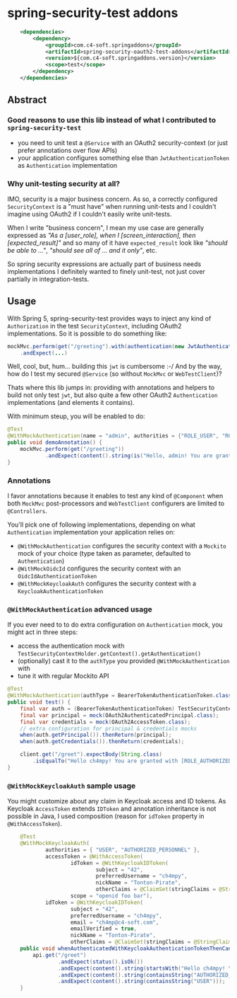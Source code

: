 # spring-security-test addons

```xml
	<dependencies>
		<dependency>
			<groupId>com.c4-soft.springaddons</groupId>
			<artifactId>spring-security-oauth2-test-addons</artifactId>
			<version>${com.c4-soft.springaddons.version}</version>
			<scope>test</scope>
		</dependency>
	</dependencies>
```

## Abstract

### Good reasons to use this lib instead of what I contributed to `spring-security-test`

- you need to unit test a `@Service` with an OAuth2 security-context (or just prefer annotations over flow APIs)
- your application configures something else than `JwtAuthenticationToken` as `Authentication` implementation

### Why unit-testing security at all?

IMO, security is a major business concern.
As so, a correctly configured `SecurityContext` is a "must have" when running unit-tests and
I couldn't imagine using OAuth2 if I couldn't easily write unit-tests.

When I write "business concern", I mean my use case are generally expressed as
_"As a [user_role], when I [screen_interaction], then [expected_result]"_
and so many of it have `expected_result` look like _"should be able to ..."_, _"should see all of ... and it only"_, etc.

So spring security expressions are actually part of business needs implementations I definitely wanted to finely unit-test,
not just cover partially in integration-tests.

## Usage

With Spring 5, spring-security-test provides ways to inject any kind of `Authorization`
in the test `SecurityContext`, including OAuth2 implementations. So it is possible to do something like:

```java
mockMvc.perform(get("/greeting").with(authentication(new JwtAuthenticationToken(jwt, authorities)))
    .andExpect(...)
```

Well, cool, but, hum... building this `jwt` is cumbersome :-/
And by the way, how do I test my secured `@Service` (so without `MockMvc` or `WebTestClient`)?

Thats where this lib jumps in: providing with annotations and helpers to build not only test `jwt`,
but also quite a few other OAuth2 `Authentication` implementations (and elements it contains).

With minimum steup, you will be enabled to do:

```java
@Test
@WithMockAuthentication(name = "admin", authorities = {"ROLE_USER", "ROLE_ADMIN"})
public void demoAnnotation() {
	mockMvc.perform(get("/greeting"))
	        .andExpect(content().string(is("Hello, admin! You are granted with [ROLE_USER, ROLE_ADMIN]")));
}
```

### Annotations

I favor annotations because it enables to test any kind of `@Component` when both `MockMvc`
post-processors and `WebTestClient` configurers are limited to `@Controllers`.

You'll pick one of following implementations, depending on what `Authentication` implementation your application relies on:

- `@WithMockAuthentication` configures the security context with a `Mockito` mock of your choice (type taken as parameter, defaulted to `Authentication`)
- `@WithMockOidcId` configures the security context with an `OidcIdAuthenticationToken`
- `@WithMockKeycloakAuth` configures the security context with a `KeycloakAuthenticationToken`

### `@WithMockAuthentication` advanced usage

If you ever need to to do extra configuration on `Authentication` mock, you might act in three steps:

- access the authentication mock with `TestSecurityContextHolder.getContext().getAuthentication()`
- (optionally) cast it to the `authType` you provided `@WithMockAuthentication` with
- tune it with regular Mockito API

```java
@Test
@WithMockAuthentication(authType = BearerTokenAuthenticationToken.class, name = "ch4mpy", authorities = {"ROLE_AUTHORIZED_PERSONNEL"})
public void test() {
	final var auth = (BearerTokenAuthenticationToken) TestSecurityContextHolder.getContext().getAuthentication();
	final var principal = mock(OAuth2AuthenticatedPrincipal.class);
	final var credentials = mock(OAuth2AccessToken.class);
	// extra configuration for principal & credentials mocks
	when(auth.getPrincipal()).thenReturn(principal);
	when(auth.getCredentials()).thenReturn(credentials);

	client.get("/greet").expectBody(String.class)
		.isEqualTo("Hello ch4mpy! You are granted with [ROLE_AUTHORIZED_PERSONNEL].");
}
```

### `@WithMockKeycloakAuth` sample usage

You might customize about any claim in Keycloak access and ID tokens.
As Keycloak `AccessToken` extends `IDToken` and annotation inheritance is not possible in Java, I used composition (reason for `idToken` property in `@WithAccessToken`).

```java
	@Test
	@WithMockKeycloakAuth(
			authorities = { "USER", "AUTHORIZED_PERSONNEL" },
			accessToken = @WithAccessToken(
					idToken = @WithKeycloakIDToken(
							subject = "42",
							preferredUsername = "ch4mpy",
							nickName = "Tonton-Pirate",
							otherClaims = @ClaimSet(stringClaims = @StringClaim(name = "foo", value = "bar"))),
					scope = "openid foo bar"),
			idToken = @WithKeycloakIDToken(
					subject = "42",
					preferredUsername = "ch4mpy",
					email = "ch4mp@c4-soft.com",
					emailVerified = true,
					nickName = "Tonton-Pirate",
					otherClaims = @ClaimSet(stringClaims = @StringClaim(name = "foo", value = "bar"))))
	public void whenAuthenticatedWithKeycloakAuthenticationTokenThenCanGreet() throws Exception {
		api.get("/greet")
				.andExpect(status().isOk())
				.andExpect(content().string(startsWith("Hello ch4mpy! You are granted with ")))
				.andExpect(content().string(containsString("AUTHORIZED_PERSONNEL")))
				.andExpect(content().string(containsString("USER")));
	}
```
